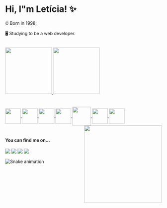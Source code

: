 #  Hi, I"m Letícia! ✨

⏰ Born in 1998;

🖥️ Studying to be a web developer.

<br>
<div>
  <a href="https://github.com/leticiapbrs/leticiapbrs">
  <img height="150em" src="https://github-readme-stats.vercel.app/api?username=leticiapbrs&show_icons=true&theme=graywhite" />
  <img height="150em" src="https://github-readme-stats.vercel.app/api/top-langs/?username=leticiapbrs&layout=compact&theme=graywhite" />
 </div>
 
  #
  <div>
    <img align="center" al="lepbrs-css" src="https://cdn.jsdelivr.net/gh/devicons/devicon/icons/css3/css3-original.svg" width=50px height=50px />
    <img align="center" al="lepbrs-html" src="https://cdn.jsdelivr.net/gh/devicons/devicon/icons/html5/html5-original.svg" width=50px height=50px />
    <img align="center" al="lepbrs-vuejs"src="https://cdn.jsdelivr.net/gh/devicons/devicon/icons/vuejs/vuejs-original.svg" width=50px height=50px />
    <img align="center" al="lepbrs-javascript" src="https://cdn.jsdelivr.net/gh/devicons/devicon/icons/javascript/javascript-original.svg" width=50px height=50px />
    <img align="center" al="lepbrs-react" src="https://cdn.jsdelivr.net/gh/devicons/devicon/icons/react/react-original.svg" width=60px height=60px />
    <img align="center" al="lepbrs-python" src="https://cdn.jsdelivr.net/gh/devicons/devicon/icons/python/python-original.svg" width=50px height=50px />
    <img align="center" al="lepbrs-angular" src="https://cdn.jsdelivr.net/gh/devicons/devicon/icons/angularjs/angularjs-original.svg" width=50px height=50px />
    <img align="right" al="lepbrs-gif" src="https://i.picasion.com/pic92/426e8bec450e7fc8367d36aca50de393.gif" width="250" height="250" border="0" /></a> 
  </div>

  #
   #### You can find me on...
  <div>
    <a href="https://t.me/leepbrs" target="_blank"> <img src="https://img.shields.io/badge/Telegram-2CA5E0?style=for-the-badge&logo=telegram&logoColor=white" target="_blank"><a/>
    <a href="mailto:leticiapbrs@gmail.com" target="_blank"> <img src="https://img.shields.io/badge/Gmail-D14836?style=for-the-badge&logo=gmail&logoColor=white"><a/>
    <img src="https://img.shields.io/badge/LinkedIn-0077B5?style=for-the-badge&logo=linkedin&logoColor=white" />
    <a href="https://instagram.com/leticiapbrs" target="_blank"> <img src="https://img.shields.io/badge/Instagram-E4405F?style=for-the-badge&logo=instagram&logoColor=white" target="_blank"><a/>
    
  </div>
 
![Snake animation](https://github.com/leticiapbrs/leticiapbrs/blob/output/github-contribution-grid-snake.svg)
